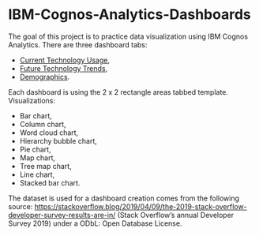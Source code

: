 # IBM-Cognos-Analytics-Dashboards

The goal of this project is to practice data visualization using IBM Cognos Analytics. 
There are three dashboard tabs:
- [Current Technology Usage](Current%20Technology%20Usage.pdf),
- [Future Technology Trends](Future%20Technology%20Trends.pdf),
- [Demographics](Demographics.pdf).

Each dashboard is using the 2 x 2 rectangle areas tabbed template.
Visualizations:
- Bar chart,
- Column chart,
- Word cloud chart,
- Hierarchy bubble chart,
- Pie chart,
- Map chart,
- Tree map chart,
- Line chart,
- Stacked bar chart.

The dataset is used for a dashboard creation comes from the following source: https://stackoverflow.blog/2019/04/09/the-2019-stack-overflow-developer-survey-results-are-in/ (Stack Overflow’s annual Developer Survey 2019) under a ODbL: Open Database License.
